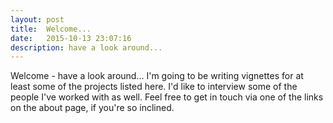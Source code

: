 ```yaml
---
layout: post
title:  Welcome...
date:   2015-10-13 23:07:16
description: have a look around...
---
```


Welcome - have a look around... I'm going to be writing vignettes for at least some of the projects listed here. I'd like to interview some of the people I've worked with as well. Feel free to get in touch via one of the links on the about page, if you're so inclined.